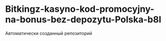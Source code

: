 # Bitkingz-kasyno-kod-promocyjny-na-bonus-bez-depozytu-Polska-b8l
Автоматически созданный репозиторий
